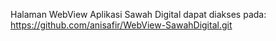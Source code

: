 Halaman WebView Aplikasi Sawah Digital dapat diakses pada:
https://github.com/anisafir/WebView-SawahDigital.git
